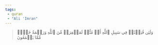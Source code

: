 ```yaml
---
tags: 
 - quran 
 - "Ali 'Imran"
---
```


> وَلَئِن قُتِلۡتُمۡ فِي سَبِيلِ ٱللَّهِ أَوۡ مُتُّمۡ لَمَغۡفِرَةٞ مِّنَ ٱللَّهِ وَرَحۡمَةٌ خَيۡرٞ مِّمَّا يَجۡمَعُونَ
